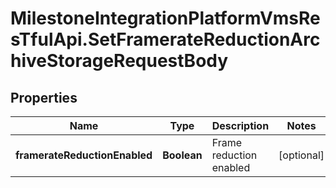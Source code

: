 # MilestoneIntegrationPlatformVmsResTfulApi.SetFramerateReductionArchiveStorageRequestBody

## Properties
Name | Type | Description | Notes
------------ | ------------- | ------------- | -------------
**framerateReductionEnabled** | **Boolean** | Frame reduction enabled | [optional] 
